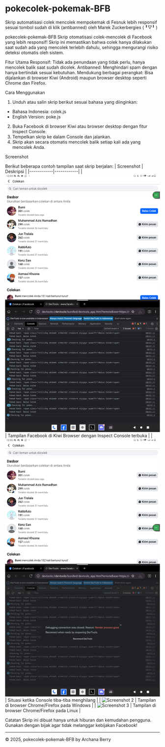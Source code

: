 # pokecolek-pokemak-BFB
Skrip automatisasi colek mencolek mempokemak di Fesnuk lebih responsif sesuai tombol sudah di klik (antibanned) oleh Marek Zuckerbergies (⁠ ⁠╹⁠▽⁠╹⁠ ⁠)

pokecolek-pokemak-BFB
Skrip otomatisasi colek-mencolek di Facebook yang lebih responsif! Skrip ini memastikan bahwa colek hanya dilakukan saat sudah ada yang mencolek terlebih dahulu, sehingga mengurangi risiko deteksi otomatis oleh sistem.

Fitur Utama
Responsif: Tidak ada penundaan yang tidak perlu, hanya mencolek balik saat sudah dicolek.
Antibanned: Menghindari spam dengan hanya bertindak sesuai kebutuhan.
Mendukung berbagai perangkat: Bisa dijalankan di browser Kiwi (Android) maupun browser desktop seperti Chrome dan Firefox.


Cara Menggunakan

1. Unduh atau salin skrip berikut sesuai bahasa yang diinginkan:
  - Bahasa Indonesia: colek.js
  - English Version: poke.js

2. Buka Facebook di browser Kiwi atau browser desktop dengan fitur Inspect Console.
3. Tempelkan skrip ke dalam Console dan jalankan.
4. Skrip akan secara otomatis mencolek balik setiap kali ada yang mencolek Anda.  

Screenshot

Berikut beberapa contoh tampilan saat skrip berjalan:
| Screenshot | Deskripsi |
|------------|------------|
| ![Screenshot 0](archanaberry/screenshot0.png) | Tampilan Facebook di Kiwi Browser dengan Inspect Console terbuka |
| ![Screenshot 1](archanaberry/screenshot1.png) | Situasi ketika Console tiba-tiba menghilang |
| ![Screenshot 2](archanaberry/screenshot2.png) | Tampilan di browser Chrome/Firefox pada Windows |
| ![Screenshot 3](archanaberry/screenshot3.png) | Tampilan di browser Chrome/Firefox pada Linux |

Catatan
Skrip ini dibuat hanya untuk hiburan dan kemudahan pengguna. Gunakan dengan bijak agar tidak melanggar kebijakan Facebook!

---

© 2025, pokecolek-pokemak-BFB by Archana Berry
